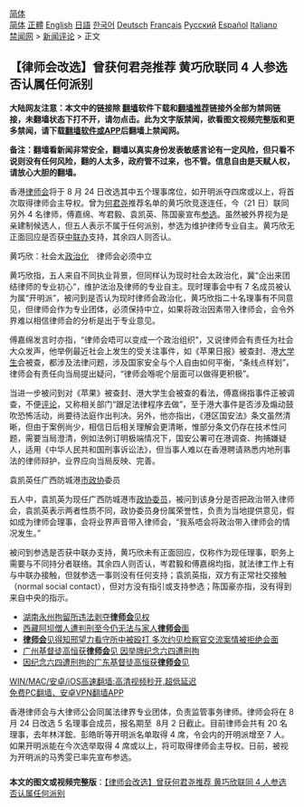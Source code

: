  <!-- 面包屑导航 --> <div class="breadcrumb"><!-- GTranslate: https://gtranslate.io/ -->  <div class="switcher notranslate">  <div class="selected">  <a href="#" onclick="return false;"> 简体</a>  </div>  <div class="option">  <a href="https://www.bannedbook.org" onclick="doGTranslate('zh-CN|zh-CN');jQuery('div.switcher div.selected a').html(jQuery(this).html());return false;" title="简体中文" class="nturl selected"> 简体</a>  <a href="https://www.bannedbook.org/zh-tw/" onclick="doGTranslate('zh-CN|zh-TW');jQuery('div.switcher div.selected a').html(jQuery(this).html());return false;" title="繁體中文" class="nturl"> 正體</a>  <a href="https://www.bannedbook.org/en/" onclick="doGTranslate('zh-CN|en');jQuery('div.switcher div.selected a').html(jQuery(this).html());return false;" title="English" class="nturl"> English</a>  <a href="https://www.bannedbook.org/ja/" onclick="doGTranslate('zh-CN|ja');jQuery('div.switcher div.selected a').html(jQuery(this).html());return false;" title="日本語" class="nturl"> 日語</a>  <a href="https://www.bannedbook.org/ko/" onclick="doGTranslate('zh-CN|ko');jQuery('div.switcher div.selected a').html(jQuery(this).html());return false;" title="한국어" class="nturl"> 한국어</a>  <a href="https://www.bannedbook.org/de/" onclick="doGTranslate('zh-CN|de');jQuery('div.switcher div.selected a').html(jQuery(this).html());return false;" title="Deutsch" class="nturl"> Deutsch</a>  <a href="https://www.bannedbook.org/fr/" onclick="doGTranslate('zh-CN|fr');jQuery('div.switcher div.selected a').html(jQuery(this).html());return false;" title="Français" class="nturl"> Français</a>  <a href="https://www.bannedbook.org/ru/" onclick="doGTranslate('zh-CN|ru');jQuery('div.switcher div.selected a').html(jQuery(this).html());return false;" title="Русский" class="nturl"> Русский</a>  <a href="https://www.bannedbook.org/es/" onclick="doGTranslate('zh-CN|es');jQuery('div.switcher div.selected a').html(jQuery(this).html());return false;" title="Español" class="nturl"> Español</a>  <a href="https://www.bannedbook.org/it/" onclick="doGTranslate('zh-CN|it');jQuery('div.switcher div.selected a').html(jQuery(this).html());return false;" title="Italiano" class="nturl"> Italiano</a>  </div>  </div>      <div class='breadcrumb-sub'><!-- Breadcrumb NavXT 6.3.0 --> <a href="https://www.bannedbook.org/" class="home">禁闻网</a> &gt; <a href="https://www.bannedbook.org/bnews/comments/" class="category">新闻评论</a> &gt; 正文</div></div><h2>【律师会改选】曾获何君尧推荐 黄巧欣联同 4 人参选 否认属任何派别</h2> <p class="notice"><b>大陆网友注意：本文中的链接除 <a href="https://github.com/bannedbook/fanqiang" >翻墙</a>软件下载和<a href="https://github.com/killgcd/justmysocks/blob/master/README.md">翻墙推荐</a>链接外全部为禁网链接，未翻墙状态下打不开，请勿点击。此为文字版禁闻，欲看图文视频完整版和更多禁闻，请下载<a href="https://github.com/bannedbook/fanqiang">翻墙软件或APP</a>后翻墙上禁闻网。</p><p>备注：翻墙看新闻非常安全，翻墙以真实身份发表敏感言论有一定风险，但只看不说则没有任何风险，翻的人太多，政府管不过来，也不管。信息自由是天赋人权，请放心大胆的翻墙。</b></p>  <div class="entry">  <p>香港<a href="https://www.bannedbook.org/bnews/tag/%E5%BE%8B%E5%B8%88%E4%BC%9A/" class="st_tag internal_tag" rel="tag" title="标签 律师会 下的日志">律师会</a>将于 8 月 24 日改选其中五个理事席位，如开明派夺四席或以上，将首次取得律师会主导权。曾为<a href="https://www.bannedbook.org/bnews/tag/%E4%BD%95%E5%90%9B%E5%B0%A7/" class="st_tag internal_tag" rel="tag" title="标签 何君尧 下的日志">何君尧</a>推荐名单的黄巧欣竞逐连任，今（21 日）联同另外 4 名律师，傅嘉绵、岑君毅、袁凯英、陈国豪宣布<a href="https://www.bannedbook.org/bnews/tag/%E5%8F%82%E9%80%89/" class="st_tag internal_tag" rel="tag" title="标签 参选 下的日志">参选</a>。虽然被外界视为是亲建制候选人，但五人表示不属于任何派别，参选为维护律师专业自主。黄巧欣无正面回应是否获<a href="https://www.bannedbook.org/bnews/tag/%e4%b8%ad%e8%81%94%e5%8a%9e/" class="st_tag internal_tag" rel="tag" title="标签 中联办 下的日志">中联办</a>支持，其余四人则否认。</p> <p>黄巧欣：社会太<a href="https://www.bannedbook.org/bnews/tag/%E6%94%BF%E6%B2%BB%E5%8C%96/" class="st_tag internal_tag" rel="tag" title="标签 政治化 下的日志">政治化</a>　律师会必须中立</p>  <p>黄巧欣指，五人来自不同执业背景，但同样认为现时社会太政治化，冀“企出来团结律师的专业初心”，维护法治及律师的专业自主。现时理事会中有 7 名成员被认为属“开明派”，被问到是否认为现时律师会政治化，黄巧欣指二十名理事有不同意见，但律师会作为专业团体，必须保持中立，如果将政治因素带入律师会，会令外界难以相信律师会的分析是出于专业意见。</p> <p>傅嘉绵发言时亦指，“律师会唔可以变成一个政治组织”，又说律师会有责任为社会大众发声，他举例最近社会上发生的受关注事件，如《苹果日报》被查封、港<a href="https://www.bannedbook.org/bnews/tag/%e5%a4%a7%e5%ad%a6%e7%94%9f/" class="st_tag internal_tag" rel="tag" title="标签 大学生 下的日志">大学生</a>会被查，都涉及法律问题，涉及国家安全与个人自由如何平衡，“条线点样划”，律师会有责任向当局提出疑问，“律师会喺呢个层面可以做得更积极”。</p>  <p>当进一步被问到对《苹果》被查封、港大学生会被查的看法，傅嘉绵指事件正被调查，不便<span class='wp_keywordlink_affiliate'><a href="https://www.bannedbook.org/bnews/comments/" title="新闻评论" target="_blank">评论</a></span>，又称相关部门“跟足法律程序去做”，至于港大事件是否涉及煽动鼓吹恐怖活动，尚要待法庭作出判决。另外，他亦指出，《港区国安法》条文虽然清晰，但由于案例尚少，相信日后相关理解会更清晰，惟部分条文仍存在技术性问题，需要当局澄清，例如法例订明极端情况下，国安公署可在港调查、拘捕嫌疑人，适用《中华人民共和国刑事诉讼法》，但当事人难以在香港聘请熟悉内地刑事法的律师辩护，业界应向当局反映、完善。</p> <p>袁凯英任广西防城港<a href="https://www.bannedbook.org/bnews/tag/%E5%B8%82%E6%94%BF%E5%8D%8F/" class="st_tag internal_tag" rel="tag" title="标签 市政协 下的日志">市政协</a>委员</p>  <p>五人中，袁凯英为现任广西防城港市<a href="https://www.bannedbook.org/bnews/tag/%E6%94%BF%E5%8D%8F%E5%A7%94%E5%91%98/" class="st_tag internal_tag" rel="tag" title="标签 政协委员 下的日志">政协委员</a>，被问到该身分是否把政治带入律师会，袁凯英表示两者性质不同，政协委员身份属荣誉性，负责为当地提供意见，假如成为律师会理事，会将业界声音带入律师会，“我系唔会将政治带入律师会的情况发生。”</p> <p>被问到参选是否获中联办支持，黄巧欣未有正面回应，仅称作为现任理事，职务上需要与不同持分者联络。其余四人则否认，岑君毅和傅嘉绵均指，就法律工作上有与中联办接触，但就参选一事则没有任何支持；袁凯英指，双方有正常社交接触（normal social contact），但对方没有指引或支持参选；陈国豪亦指，没有得到来自中央的指示。</p>  <ul class='op-related-articles' title='相关阅读'> <li><a href='https://www.bannedbook.org/bnews/renquan/20210630/1577635.html' target='_blank'>湖南永州拘留所违法剥夺<b>律师会</b>见权</a></li> <li><a href='https://www.bannedbook.org/bnews/renquan/xizang/20210630/1577607.html' target='_blank'>西藏阿坝僧人遭判刑至今仍无法与家人<b>律师会</b>面</a></li> <li><a href='https://www.bannedbook.org/bnews/weiquan/20210617/1568889.html' target='_blank'><b>律师会</b>见得知邢望力看守所中被殴打 多次约见检察官交流案情被拒绝会面</a></li> <li><a href='https://www.bannedbook.org/bnews/ssgc/20210614/1566604.html' target='_blank'>广州基督徒高恒获<b>律师会</b>见 因举牌纪念六四遭刑拘</a></li> <li><a href='https://www.bannedbook.org/bnews/weiquan/20210612/1565575.html' target='_blank'>因纪念六四遭刑拘的广东基督徒高恒获<b>律师会</b>见</a></li> </ul> <p class="texttj"> <a href="https://github.com/bannedbook/fanqiang/wiki/V2ray%E6%9C%BA%E5%9C%BA" target="_blank">WIN/MAC/安卓/iOS高速翻墙:高清视频秒开,超低延迟</a><br/> <a href="https://github.com/bannedbook/fanqiang/wiki/%E7%A6%81%E9%97%BB%E7%BD%91%E5%AE%89%E5%8D%93%E7%BF%BB%E5%A2%99%E6%96%B0%E9%97%BBAPP" target="_blank">免费PC翻墙、安卓VPN翻墙APP</a></p><p>香港律师会与大律师公会同属法律界专业团体，负责监管事务律师。律师会将在 8 月 24 日改选 5 名理事会成员，报名期至  8月 2 日截止。目前律师会共有 20 名理事，去年林洋鋐、彭皓昕等开明派名单取得 4 席，令会内的开明派增至 7 人。如果开明派能在今次选举取得 4 席或以上，将可取得律师会主导权。日前，被视为开明派的马秀雯已率先宣布参选。</p><a name='sharetosocial'></a>  <div style="margin-bottom:5px;padding-bottom:5px;clear:both"> <div id="archive-pix-1" class="banner-ads"> <!-- AuctionX Display platform tag START --> <div id="26318x728x90x621x_ADSLOT2" clicktrack="%%CLICK_URL_ESC%%"></div> <!-- AuctionX Display platform tag END --> </div> <div id="archive-pix-2" class="banner-ads"> <!-- AuctionX Display platform tag START --> <div id="26315x300x250x621x_ADSLOT2" clicktrack="%%CLICK_URL_ESC%%"></div> <!-- AuctionX Display platform tag END --> </div> </div>  <div id="archive-pix-1" class="banner-ads"> <!-- AuctionX Display platform tag START --> <div id="26318x728x90x621x_ADSLOT3" clicktrack="%%CLICK_URL_ESC%%"></div> <!-- AuctionX Display platform tag END --> </div> <div><b>本文的图文或视频完整版</b>：<a href='https://www.bannedbook.org/bnews/comments/20210721/1591469.html'>【律师会改选】曾获何君尧推荐 黄巧欣联同 4 人参选 否认属任何派别</a></div>  </div><!--END ENTRY--> 